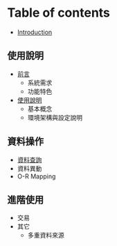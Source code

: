 # Table of contents

* [Introduction](README.md)

## 使用說明

* [前言](shi-yong-shuo-ming/qian-yan/README.md)
  * 系統需求
  * 功能特色
* [使用說明](shi-yong-shuo-ming/shi-yong-shuo-ming/README.md)
  * 基本概念
  * 環境架構與設定說明

## 資料操作

* [資料查詢](zi-liao-cao-zuo/zi-liao-cha-xun.md)
* 資料異動
* O-R Mapping

## 進階使用

* 交易
* 其它
  * 多重資料來源

